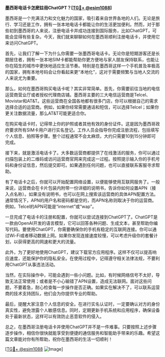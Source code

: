 **墨西哥电话卡怎麽註冊ChatGPT？[[TG💪+ @esim1088](https://t.me/s/esim1088)]**

墨西哥是一个充满活力和文化魅力的国家，吸引着来自世界各地的人们。无论是旅行、学习还是工作，拥有一张本地电话卡都能让你的生活更加便利。然而，对于那些初到墨西哥的人来说，注册电话卡并成功连接到国际服务，比如ChatGPT，可能会显得有些复杂。今天，我们就来聊聊如何在墨西哥顺利注册电话卡，并使用它来访问ChatGPT。

首先，让我们了解一下为什么你需要一张墨西哥电话卡。无论你是短期游客还是长期居住者，拥有一张本地SIM卡都能帮助你更方便地与家人朋友保持联系，也能让你在陌生的城市中更快地适应生活节奏。特别是在墨西哥这样一个手机普及率极高的国家，拥有本地号码会让你看起来更“本地化”，这对于需要频繁与当地人交流的人来说尤为重要。

那么，如何在墨西哥购买电话卡呢？其实非常简单。首先，你需要前往当地的电信运营商营业厅或者授权代理商店铺。墨西哥主要的三大电信运营商是Telcel、Movistar和AT&T。这些运营商在全国各地都有很多门店，你可以根据自己的需求选择合适的运营商。例如，如果你经常需要通话和短信，可以选择Telcel；如果你更关注数据流量，那么AT&T可能更适合你。

在购买电话卡时，记得带上你的护照或者其他有效的身份证件。这是因为墨西哥政府要求所有SIM卡用户进行实名登记。工作人员会指导你完成注册流程，包括填写个人信息、拍照等步骤。整个过程通常不会太麻烦，大约只需要10到15分钟即可完成。

接下来，就是激活电话卡了。大多数运营商都提供了在线激活的服务，你可以通过扫描包装上的二维码或访问运营商官网来完成这一过程。按照提示输入你的手机号码和身份证信息，然后提交即可。如果遇到任何问题，也可以直接联系客服寻求帮助。

有了电话卡之后，你就可以开始配置网络设置，以便能够使用互联网服务了。一般来说，运营商会在卡片包装内附带一份详细的说明书，告诉你如何设置APN（接入点名称）。如果没有说明书，也可以在网上搜索该运营商的具体APN配置方法。通常情况下，APN的用户名和密码都是空的，而APN名称则取决于你的运营商。例如，Telcel的APN可能是“internet”或“wap”。

一旦完成了电话卡的注册和配置，你就可以尝试连接到ChatGPT了。ChatGPT是一款由OpenAI开发的语言模型，它可以回答各种问题、生成文本，甚至帮助你编写代码。要使用ChatGPT，你需要确保你的手机有稳定的互联网连接。你可以通过Wi-Fi或者移动数据上网。如果你发现连接速度较慢，可以考虑升级你的套餐计划，以获得更高的网速和更大的流量。

此外，为了更好地使用ChatGPT，建议下载官方应用程序。这样不仅可以提高响应速度，还能保护你的隐私安全。在使用过程中，记得遵守相关法律法规，不要利用ChatGPT从事违法活动。

当然，在实际操作中，可能会遇到一些小问题。比如，有时候网络信号不太好，导致无法正常使用；或者是不小心输错了APN设置，造成无法联网。面对这些问题，不要着急，耐心检查每一步操作是否正确。如果实在解决不了，可以联系运营商的技术支持团队，他们会为你提供专业的帮助。

最后，提醒大家注意个人信息的安全。在进行实名认证时，一定要确认对方的身份真实性，避免泄露个人敏感信息。同时，定期更新手机系统和应用程序，确保设备处于最新状态，这样可以有效防止恶意软件的侵入。

总之，在墨西哥注册电话卡并使用ChatGPT并不是一件难事。只要按照上述步骤逐步操作，相信你很快就能享受到便捷的通信服务和智能助手带来的乐趣。希望这篇文章能对你有所帮助，祝你在墨西哥的生活一切顺利！

[[TG💪+ @esim1088](https://t.me/s/esim1088) ![Image](https://i.postimg.cc/4NQfJmqS/Snipaste-2025-05-13-00-14-12.png)]